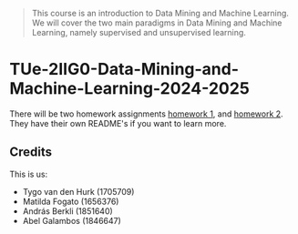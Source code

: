 > This course is an introduction to Data Mining and Machine Learning. We will cover the two main paradigms in Data Mining and Machine Learning, namely supervised and unsupervised learning.

# TUe-2IIG0-Data-Mining-and-Machine-Learning-2024-2025
There will be two homework assignments [homework 1](./homework-1/README.md), and [homework 2](./homework-2/README.md). They have their own README's if you want to learn more.

## Credits
This is us:
- Tygo van den Hurk (1705709)
- Matilda Fogato (1656376)
- András Berkli (1851640)
- Abel Galambos (1846647)
